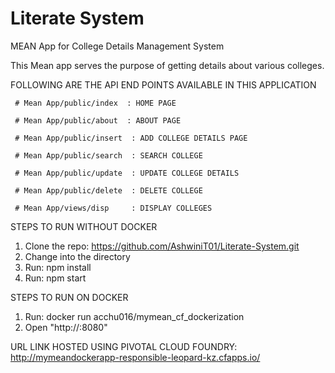# Literate System
MEAN App for College Details Management System

This Mean app serves the purpose of getting details about various colleges.

FOLLOWING ARE THE API END POINTS AVAILABLE IN THIS APPLICATION

     # Mean App/public/index  : HOME PAGE
     
     # Mean App/public/about  : ABOUT PAGE
     
     # Mean App/public/insert  : ADD COLLEGE DETAILS PAGE
     
     # Mean App/public/search  : SEARCH COLLEGE
     
     # Mean App/public/update  : UPDATE COLLEGE DETAILS
     
     # Mean App/public/delete  : DELETE COLLEGE
     
     # Mean App/views/disp     : DISPLAY COLLEGES
     

STEPS TO RUN WITHOUT DOCKER

1. Clone the repo: https://github.com/AshwiniT01/Literate-System.git
2. Change into the directory
3. Run: npm install
4. Run: npm start

STEPS TO RUN ON DOCKER

1. Run: docker run acchu016/mymean_cf_dockerization
2. Open "http://<replace with The ip address that your docker is configured with>:8080"

URL LINK HOSTED USING PIVOTAL CLOUD FOUNDRY:
http://mymeandockerapp-responsible-leopard-kz.cfapps.io/
